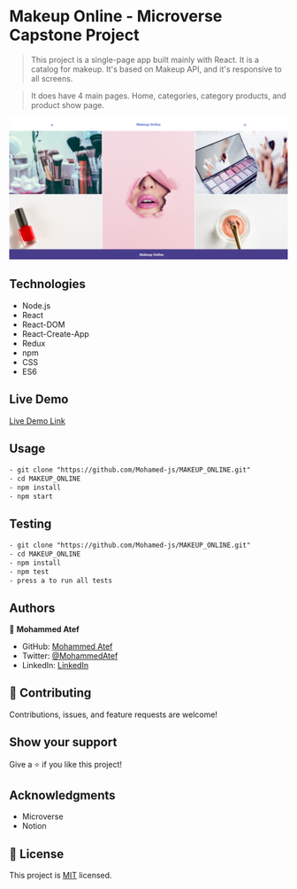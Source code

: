 # Makeup Online - Microverse Capstone Project

> This project is a single-page app built mainly with React. It is a catalog for makeup. It's based on Makeup API, and it's responsive to all screens.

> It does have 4 main pages. Home, categories, category products, and product show page.

![screenshot](./screenshot.png)

## Technologies

- Node.js
- React
- React-DOM
- React-Create-App
- Redux
- npm
- CSS
- ES6

## Live Demo

[Live Demo Link](https://makeup-online.herokuapp.com/)

## Usage

```
- git clone "https://github.com/Mohamed-js/MAKEUP_ONLINE.git"
- cd MAKEUP_ONLINE
- npm install
- npm start
```

## Testing

```
- git clone "https://github.com/Mohamed-js/MAKEUP_ONLINE.git"
- cd MAKEUP_ONLINE
- npm install
- npm test
- press a to run all tests
```

## Authors

👤 **Mohammed Atef**

- GitHub: [Mohammed Atef](https://github.com/Mohamed-js)
- Twitter: [@MohammedAtef](https://twitter.com/Demovejetta)
- LinkedIn: [LinkedIn](https://www.linkedin.com/in/mohamed-js/)

## 🤝 Contributing

Contributions, issues, and feature requests are welcome!

## Show your support

Give a ⭐️ if you like this project!

## Acknowledgments

- Microverse
- Notion

## 📝 License

This project is [MIT](https://github.com/Mohamed-js/Capstone-Project-1/blob/dev-area/LICENSE.md) licensed.
